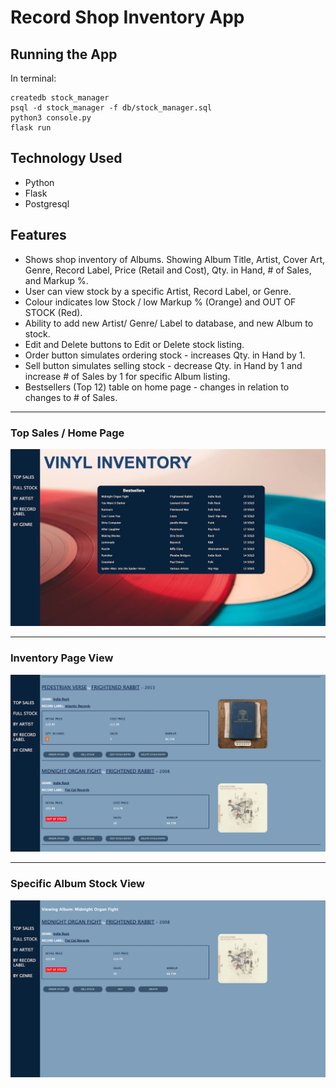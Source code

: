 # Record Shop Inventory App

## Running the App  

In terminal:  

```` 
createdb stock_manager  
psql -d stock_manager -f db/stock_manager.sql  
python3 console.py  
flask run
````

## Technology Used

* Python
* Flask
* Postgresql


## Features  

* Shows shop inventory of Albums. Showing Album Title, Artist, Cover Art, Genre, Record Label, Price (Retail and Cost), Qty. in Hand, # of Sales, and Markup %.  
* User can view stock by a specific Artist, Record Label, or Genre.
* Colour indicates low Stock / low Markup % (Orange) and OUT OF STOCK (Red).  
* Ability to add new Artist/ Genre/ Label to database, and new Album to stock.  
* Edit and Delete buttons to Edit or Delete stock listing.  
* Order button simulates ordering stock - increases Qty. in Hand by 1.
* Sell button simulates selling stock - decrease Qty. in Hand by 1 and increase # of Sales by 1 for specific Album listing.
* Bestsellers (Top 12) table on home page - changes in relation to changes to # of Sales.  

---
 
  
### Top Sales / Home Page

 ![Top Sales Homepage](static/images/inventory_project_topsales_view.png)  

---

### Inventory Page View  

 ![Stock View](static/images/inventory_project_stock_view.png) 
 
 ---

### Specific Album Stock View

 ![Album View](static/images/inventory_project_album_view.png)  